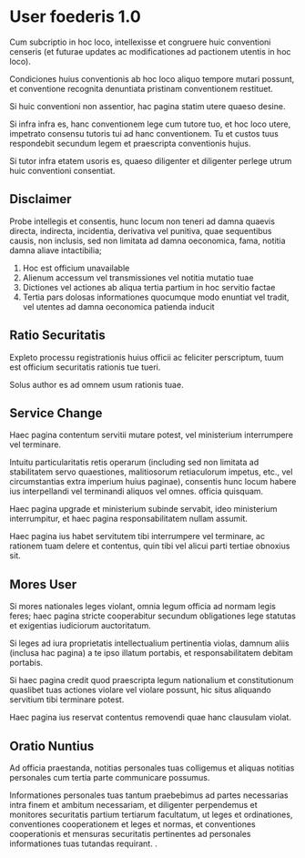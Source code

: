 # User foederis 1.0

Cum subcriptio in hoc loco, intellexisse et congruere huic conventioni censeris (et futurae updates ac modificationes ad pactionem utentis in hoc loco).

Condiciones huius conventionis ab hoc loco aliquo tempore mutari possunt, et conventione recognita denuntiata pristinam conventionem restituet.

Si huic conventioni non assentior, hac pagina statim utere quaeso desine.

Si infra infra es, hanc conventionem lege cum tutore tuo, et hoc loco utere, impetrato consensu tutoris tui ad hanc conventionem. Tu et custos tuus respondebit secundum legem et praescripta conventionis hujus.

Si tutor infra etatem usoris es, quaeso diligenter et diligenter perlege utrum huic conventioni consentiat.

## Disclaimer

Probe intellegis et consentis, hunc locum non teneri ad damna quaevis directa, indirecta, incidentia, derivativa vel punitiva, quae sequentibus causis, non inclusis, sed non limitata ad damna oeconomica, fama, notitia damna aliave intactibilia;

1. Hoc est officium unavailable
1. Alienum accessum vel transmissiones vel notitia mutatio tuae
1. Dictiones vel actiones ab aliqua tertia partium in hoc servitio factae
1. Tertia pars dolosas informationes quocumque modo enuntiat vel tradit, vel utentes ad damna oeconomica patienda inducit

## Ratio Securitatis

Expleto processu registrationis huius officii ac feliciter perscriptum, tuum est officium securitatis rationis tue tueri.

Solus author es ad omnem usum rationis tuae.

## Service Change

Haec pagina contentum servitii mutare potest, vel ministerium interrumpere vel terminare.

Intuitu particularitatis retis operarum (including sed non limitata ad stabilitatem servo quaestiones, malitiosorum retiaculorum impetus, etc., vel circumstantias extra imperium huius paginae), consentis hunc locum habere ius interpellandi vel terminandi aliquos vel omnes. officia quisquam.

Haec pagina upgrade et ministerium subinde servabit, ideo ministerium interrumpitur, et haec pagina responsabilitatem nullam assumit.

Haec pagina ius habet servitutem tibi interrumpere vel terminare, ac rationem tuam delere et contentus, quin tibi vel alicui parti tertiae obnoxius sit.

## Mores User

Si mores nationales leges violant, omnia legum officia ad normam legis feres; haec pagina stricte cooperabitur secundum obligationes lege statutas et exigentias iudiciorum auctoritatum.

Si leges ad iura proprietatis intellectualium pertinentia violas, damnum aliis (inclusa hac pagina) a te ipso illatum portabis, et responsabilitatem debitam portabis.

Si haec pagina credit quod praescripta legum nationalium et constitutionum quaslibet tuas actiones violare vel violare possunt, hic situs aliquando servitium tibi terminare potest.

Haec pagina ius reservat contentus removendi quae hanc clausulam violat.

## Oratio Nuntius

Ad officia praestanda, notitias personales tuas colligemus et aliquas notitias personales cum tertia parte communicare possumus.

Informationes personales tuas tantum praebebimus ad partes necessarias intra finem et ambitum necessariam, et diligenter perpendemus et monitores securitatis partium tertiarum facultatum, ut leges et ordinationes, conventiones cooperationem et leges et normas, et conventiones cooperationis et mensuras securitatis pertinentes ad personales informationes tuas tutandas requirant. .
